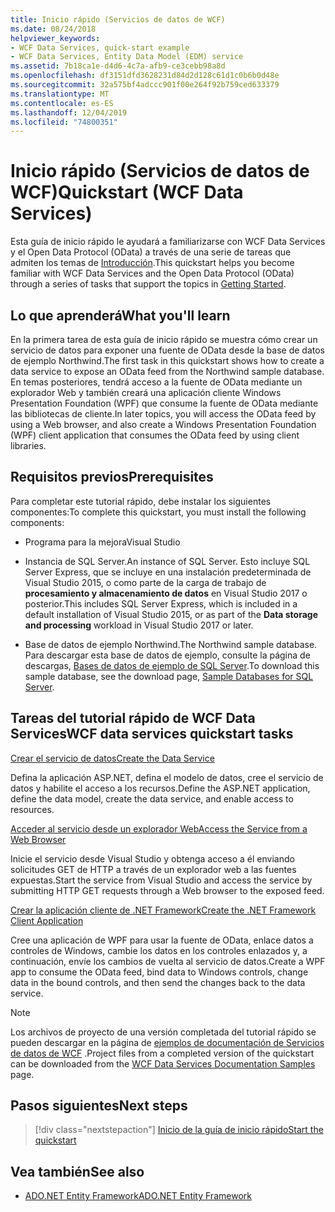 ```yaml
---
title: Inicio rápido (Servicios de datos de WCF)
ms.date: 08/24/2018
helpviewer_keywords:
- WCF Data Services, quick-start example
- WCF Data Services, Entity Data Model (EDM) service
ms.assetid: 7b18ca1e-d4d6-4c7a-afb9-ce3cebb98a8d
ms.openlocfilehash: df3151dfd3628231d84d2d128c61d1c0b6b0d48e
ms.sourcegitcommit: 32a575bf4adccc901f00e264f92b759ced633379
ms.translationtype: MT
ms.contentlocale: es-ES
ms.lasthandoff: 12/04/2019
ms.locfileid: "74800351"
---
```

# <a name="quickstart-wcf-data-services"></a><span data-ttu-id="34f21-102">Inicio rápido (Servicios de datos de WCF)</span><span class="sxs-lookup"><span data-stu-id="34f21-102">Quickstart (WCF Data Services)</span></span>

<span data-ttu-id="34f21-103">Esta guía de inicio rápido le ayudará a familiarizarse con WCF Data Services y el Open Data Protocol (OData) a través de una serie de tareas que admiten los temas de [Introducción](getting-started-with-wcf-data-services.md).</span><span class="sxs-lookup"><span data-stu-id="34f21-103">This quickstart helps you become familiar with WCF Data Services and the Open Data Protocol (OData) through a series of tasks that support the topics in [Getting Started](getting-started-with-wcf-data-services.md).</span></span>

## <a name="what-youll-learn"></a><span data-ttu-id="34f21-104">Lo que aprenderá</span><span class="sxs-lookup"><span data-stu-id="34f21-104">What you'll learn</span></span>

<span data-ttu-id="34f21-105">En la primera tarea de esta guía de inicio rápido se muestra cómo crear un servicio de datos para exponer una fuente de OData desde la base de datos de ejemplo Northwind.</span><span class="sxs-lookup"><span data-stu-id="34f21-105">The first task in this quickstart shows how to create a data service to expose an OData feed from the Northwind sample database.</span></span> <span data-ttu-id="34f21-106">En temas posteriores, tendrá acceso a la fuente de OData mediante un explorador Web y también creará una aplicación cliente Windows Presentation Foundation (WPF) que consume la fuente de OData mediante las bibliotecas de cliente.</span><span class="sxs-lookup"><span data-stu-id="34f21-106">In later topics, you will access the OData feed by using a Web browser, and also create a Windows Presentation Foundation (WPF) client application that consumes the OData feed by using client libraries.</span></span>

## <a name="prerequisites"></a><span data-ttu-id="34f21-107">Requisitos previos</span><span class="sxs-lookup"><span data-stu-id="34f21-107">Prerequisites</span></span>

<span data-ttu-id="34f21-108">Para completar este tutorial rápido, debe instalar los siguientes componentes:</span><span class="sxs-lookup"><span data-stu-id="34f21-108">To complete this quickstart, you must install the following components:</span></span>

- <span data-ttu-id="34f21-109">Programa para la mejora</span><span class="sxs-lookup"><span data-stu-id="34f21-109">Visual Studio</span></span>

- <span data-ttu-id="34f21-110">Instancia de SQL Server.</span><span class="sxs-lookup"><span data-stu-id="34f21-110">An instance of SQL Server.</span></span> <span data-ttu-id="34f21-111">Esto incluye SQL Server Express, que se incluye en una instalación predeterminada de Visual Studio 2015, o como parte de la carga de trabajo de **procesamiento y almacenamiento de datos** en Visual Studio 2017 o posterior.</span><span class="sxs-lookup"><span data-stu-id="34f21-111">This includes SQL Server Express, which is included in a default installation of Visual Studio 2015, or as part of the **Data storage and processing** workload in Visual Studio 2017 or later.</span></span>

- <span data-ttu-id="34f21-112">Base de datos de ejemplo Northwind.</span><span class="sxs-lookup"><span data-stu-id="34f21-112">The Northwind sample database.</span></span> <span data-ttu-id="34f21-113">Para descargar esta base de datos de ejemplo, consulte la página de descargas, [Bases de datos de ejemplo de SQL Server](https://go.microsoft.com/fwlink/?linkid=24758).</span><span class="sxs-lookup"><span data-stu-id="34f21-113">To download this sample database, see the download page, [Sample Databases for SQL Server](https://go.microsoft.com/fwlink/?linkid=24758).</span></span>

## <a name="wcf-data-services-quickstart-tasks"></a><span data-ttu-id="34f21-114">Tareas del tutorial rápido de WCF Data Services</span><span class="sxs-lookup"><span data-stu-id="34f21-114">WCF data services quickstart tasks</span></span>

 [<span data-ttu-id="34f21-115">Crear el servicio de datos</span><span class="sxs-lookup"><span data-stu-id="34f21-115">Create the Data Service</span></span>](creating-the-data-service.md)

 <span data-ttu-id="34f21-116">Defina la aplicación ASP.NET, defina el modelo de datos, cree el servicio de datos y habilite el acceso a los recursos.</span><span class="sxs-lookup"><span data-stu-id="34f21-116">Define the ASP.NET application, define the data model, create the data service, and enable access to resources.</span></span>

 [<span data-ttu-id="34f21-117">Acceder al servicio desde un explorador Web</span><span class="sxs-lookup"><span data-stu-id="34f21-117">Access the Service from a Web Browser</span></span>](accessing-the-service-from-a-web-browser-wcf-data-services-quickstart.md)

 <span data-ttu-id="34f21-118">Inicie el servicio desde Visual Studio y obtenga acceso a él enviando solicitudes GET de HTTP a través de un explorador web a las fuentes expuestas.</span><span class="sxs-lookup"><span data-stu-id="34f21-118">Start the service from Visual Studio and access the service by submitting HTTP GET requests through a Web browser to the exposed feed.</span></span>

 [<span data-ttu-id="34f21-119">Crear la aplicación cliente de .NET Framework</span><span class="sxs-lookup"><span data-stu-id="34f21-119">Create the .NET Framework Client Application</span></span>](creating-the-dotnet-client-application-wcf-data-services-quickstart.md)

 <span data-ttu-id="34f21-120">Cree una aplicación de WPF para usar la fuente de OData, enlace datos a controles de Windows, cambie los datos en los controles enlazados y, a continuación, envíe los cambios de vuelta al servicio de datos.</span><span class="sxs-lookup"><span data-stu-id="34f21-120">Create a WPF app to consume the OData feed, bind data to Windows controls, change data in the bound controls, and then send the changes back to the data service.</span></span>

> [!NOTE]
> <span data-ttu-id="34f21-121">Los archivos de proyecto de una versión completada del tutorial rápido se pueden descargar en la página de [ejemplos de documentación de Servicios de datos de WCF](https://go.microsoft.com/fwlink/?LinkId=179994) .</span><span class="sxs-lookup"><span data-stu-id="34f21-121">Project files from a completed version of the quickstart can be downloaded from the [WCF Data Services Documentation Samples](https://go.microsoft.com/fwlink/?LinkId=179994) page.</span></span>

## <a name="next-steps"></a><span data-ttu-id="34f21-122">Pasos siguientes</span><span class="sxs-lookup"><span data-stu-id="34f21-122">Next steps</span></span>

> [!div class="nextstepaction"]
> [<span data-ttu-id="34f21-123">Inicio de la guía de inicio rápido</span><span class="sxs-lookup"><span data-stu-id="34f21-123">Start the quickstart</span></span>](creating-the-data-service.md)

## <a name="see-also"></a><span data-ttu-id="34f21-124">Vea también</span><span class="sxs-lookup"><span data-stu-id="34f21-124">See also</span></span>

- [<span data-ttu-id="34f21-125">ADO.NET Entity Framework</span><span class="sxs-lookup"><span data-stu-id="34f21-125">ADO.NET Entity Framework</span></span>](../adonet/ef/index.md)
